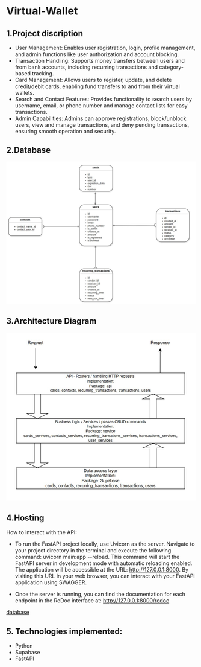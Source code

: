 # Virtual-Wallet

## 1.Project discription
- User Management: Enables user registration, login, profile management, and admin functions like user authorization and account blocking.
- Transaction Handling: Supports money transfers between users and from bank accounts, including recurring transactions and category-based tracking.
- Card Management: Allows users to register, update, and delete credit/debit cards, enabling fund transfers to and from their virtual wallets.
- Search and Contact Features: Provides functionality to search users by username, email, or phone number and manage contact lists for easy transactions.
- Admin Capabilities: Admins can approve registrations, block/unblock users, view and manage transactions, and deny pending transactions, ensuring smooth operation and security.

## 2.Database
![database](./database.jpg)

## 3.Architecture Diagram
![architecture](./architecture.jpg)

## 4.Hosting

How to interact with the API:
- To run the FastAPI project locally, use Uvicorn as the server. Navigate to your project directory in the terminal and execute the following command: uvicorn main:app --reload. This command will start the FastAPI server in development mode with automatic reloading enabled. The application will be accessible at the URL:
http://127.0.0.1:8000. By visiting this URL in your web browser, you can interact with your FastAPI application using SWAGGER.

- Once the server is running, you can find the documentation for each endpoint in the ReDoc interface at: http://127.0.0.1:8000/redoc

[database](https://supabase.com/dashboard/project/lcrwokhdqhyvbcjmuedq/editor/29471?sort=id%3Aasc)

## 5. Technologies implemented:
- Python
- Supabase
- FastAPI